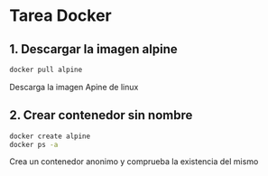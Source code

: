 # Tarea Docker

## 1. Descargar la imagen alpine
```bash
docker pull alpine
```
Descarga la imagen Apine de linux

## 2. Crear contenedor sin nombre
```bash
docker create alpine
docker ps -a
```
Crea un contenedor anonimo y comprueba la existencia del mismo

